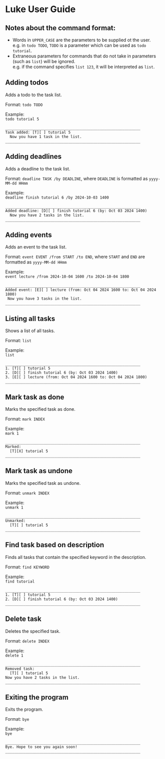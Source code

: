 # Luke User Guide

## Notes about the command format: 
- Words in `UPPER_CASE` are the parameters to be supplied ot the user.
  <br> e.g. in `todo TODO`, `TODO` is a parameter which can be used as  `todo tutorial`.
- Extraneous parameters for commands that do not take in parameters (such as `list`) will be ignored. 
  <br> e.g. if the command specifies `list 123`, it will be interpreted as `list`. 

## Adding todos 
Adds a todo to the task list.

Format: `todo TODO`
 
Example: <br>`todo tutorial 5` 
``` 
____________________________________________________________
Task added: [T][ ] tutorial 5
  Now you have 1 task in the list.
____________________________________________________________
``` 
## Adding deadlines 
Adds a deadline to the task list.

Format: `deadline TASK /by DEADLINE`, where `DEADLINE` is formatted as `yyyy-MM-dd HHmm`
  
Example: <br>`deadline finish tutorial 6 /by 2024-10-03 1400`
 
``` 
____________________________________________________________
Added deadline: [D][ ] finish tutorial 6 (by: Oct 03 2024 1400)
  Now you have 2 tasks in the list.
____________________________________________________________
```

## Adding events 
Adds an event to the task list.

Format: `event EVENT /from START /to END`, where `START` and `END` are formatted as `yyyy-MM-dd HHmm`

Example: <br>`event lecture /from 2024-10-04 1600 /to 2024-10-04 1800`

``` 
____________________________________________________________
Added event: [E][ ] lecture (from: Oct 04 2024 1600 to: Oct 04 2024 1800)
 Now you have 3 tasks in the list.
____________________________________________________________
```

## Listing all tasks 
Shows a list of all tasks.

Format: `list`

Example: <br>`list`

``` 
____________________________________________________________
1. [T][ ] tutorial 5
2. [D][ ] finish tutorial 6 (by: Oct 03 2024 1400)
3. [E][ ] lecture (from: Oct 04 2024 1600 to: Oct 04 2024 1800)
____________________________________________________________
```

## Mark task as done 
Marks the specified task as done.

Format: `mark INDEX`

Example: <br>`mark 1`

``` 
____________________________________________________________
Marked:
  [T][X] tutorial 5
____________________________________________________________
```

## Mark task as undone 
Marks the specified task as undone.

Format: `unmark INDEX`

Example: <br>`unmark 1`

``` 
____________________________________________________________
Unmarked:
  [T][ ] tutorial 5
____________________________________________________________ 
```

## Find task based on description 
Finds all tasks that contain the specified keyword in the description.

Format: `find KEYWORD`

Example: <br>`find tutorial`

```
____________________________________________________________
1. [T][ ] tutorial 5
2. [D][ ] finish tutorial 6 (by: Oct 03 2024 1400)
____________________________________________________________
```
 
## Delete task 
Deletes the specified task.

Format: `delete INDEX`

Example: <br>`delete 1`
```
____________________________________________________________
Removed task:
  [T][ ] tutorial 5
Now you have 2 tasks in the list.
____________________________________________________________
```

## Exiting the program
Exits the program.

Format: `bye`

Example:<br>`bye`

```
____________________________________________________________
Bye. Hope to see you again soon!
____________________________________________________________
```